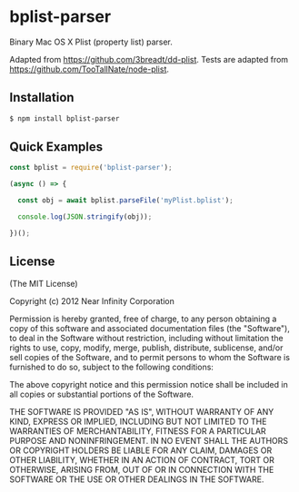 # bplist-parser

Binary Mac OS X Plist (property list) parser.

Adapted from https://github.com/3breadt/dd-plist.
Tests are adapted from https://github.com/TooTallNate/node-plist.

## Installation

```bash
$ npm install bplist-parser
```

## Quick Examples

```javascript
const bplist = require('bplist-parser');

(async () => {

  const obj = await bplist.parseFile('myPlist.bplist');

  console.log(JSON.stringify(obj));

})();
```

## License

(The MIT License)

Copyright (c) 2012 Near Infinity Corporation

Permission is hereby granted, free of charge, to any person obtaining
a copy of this software and associated documentation files (the
"Software"), to deal in the Software without restriction, including
without limitation the rights to use, copy, modify, merge, publish,
distribute, sublicense, and/or sell copies of the Software, and to
permit persons to whom the Software is furnished to do so, subject to
the following conditions:

The above copyright notice and this permission notice shall be
included in all copies or substantial portions of the Software.

THE SOFTWARE IS PROVIDED "AS IS", WITHOUT WARRANTY OF ANY KIND,
EXPRESS OR IMPLIED, INCLUDING BUT NOT LIMITED TO THE WARRANTIES OF
MERCHANTABILITY, FITNESS FOR A PARTICULAR PURPOSE AND
NONINFRINGEMENT. IN NO EVENT SHALL THE AUTHORS OR COPYRIGHT HOLDERS BE
LIABLE FOR ANY CLAIM, DAMAGES OR OTHER LIABILITY, WHETHER IN AN ACTION
OF CONTRACT, TORT OR OTHERWISE, ARISING FROM, OUT OF OR IN CONNECTION
WITH THE SOFTWARE OR THE USE OR OTHER DEALINGS IN THE SOFTWARE.
